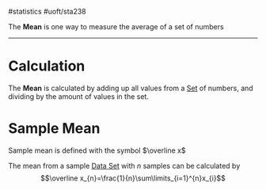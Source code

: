 #statistics #uoft/sta238 

The **Mean** is one way to measure the average of a set of numbers

---

# Calculation
The **Mean** is calculated by adding up all values from a [Set](../../Mathematics/MAT223%20Notes/Set.md) of numbers, and dividing by the amount of values in the set.

# Sample Mean
Sample mean is defined with the symbol $\overline x$

The mean from a sample [Data Set](Data%20Set.md) with $n$ samples can be calculated by $$\overline x_{n}=\frac{1}{n}\sum\limits_{i=1}^{n}x_{i}$$
